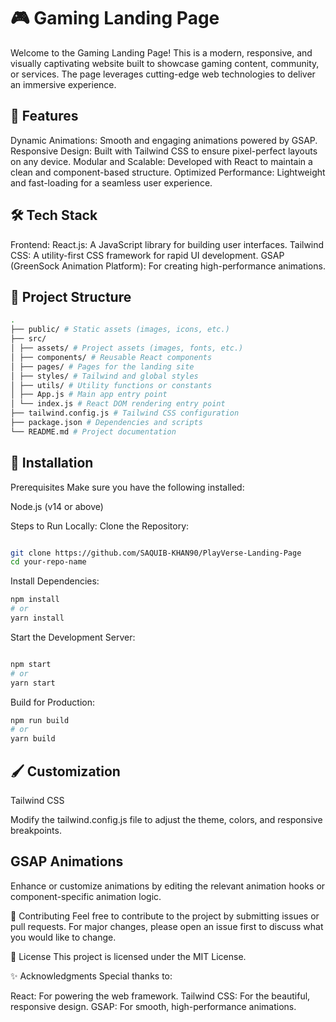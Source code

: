 # 🎮 Gaming Landing Page

Welcome to the Gaming Landing Page! This is a modern, responsive, and visually captivating website built to showcase gaming content, community, or services. The page leverages cutting-edge web technologies to deliver an immersive experience.

## 🚀 Features

Dynamic Animations: Smooth and engaging animations powered by GSAP.
Responsive Design: Built with Tailwind CSS to ensure pixel-perfect layouts on any device.
Modular and Scalable: Developed with React to maintain a clean and component-based structure.
Optimized Performance: Lightweight and fast-loading for a seamless user experience.

## 🛠️ Tech Stack

Frontend:
React.js: A JavaScript library for building user interfaces.
Tailwind CSS: A utility-first CSS framework for rapid UI development.
GSAP (GreenSock Animation Platform): For creating high-performance animations.

## 📂 Project Structure

```bash
.
├── public/ # Static assets (images, icons, etc.)
├── src/
│ ├── assets/ # Project assets (images, fonts, etc.)
│ ├── components/ # Reusable React components
│ ├── pages/ # Pages for the landing site
│ ├── styles/ # Tailwind and global styles
│ ├── utils/ # Utility functions or constants
│ ├── App.js # Main app entry point
│ └── index.js # React DOM rendering entry point
├── tailwind.config.js # Tailwind CSS configuration
├── package.json # Dependencies and scripts
└── README.md # Project documentation
```

## 🔧 Installation

Prerequisites
Make sure you have the following installed:

Node.js (v14 or above)

Steps to Run Locally:
Clone the Repository:

```bash

git clone https://github.com/SAQUIB-KHAN90/PlayVerse-Landing-Page
cd your-repo-name
```

Install Dependencies:

```bash
npm install
# or
yarn install

```

Start the Development Server:

```bash

npm start
# or
yarn start
```

Build for Production:

```bash
npm run build
# or
yarn build
```

## 🖌️ Customization

Tailwind CSS

Modify the tailwind.config.js file to adjust the theme, colors, and responsive breakpoints.

## GSAP Animations

Enhance or customize animations by editing the relevant animation hooks or component-specific animation logic.

🌟 Contributing
Feel free to contribute to the project by submitting issues or pull requests. For major changes, please open an issue first to discuss what you would like to change.

📄 License
This project is licensed under the MIT License.

✨ Acknowledgments
Special thanks to:

React: For powering the web framework.
Tailwind CSS: For the beautiful, responsive design.
GSAP: For smooth, high-performance animations.

